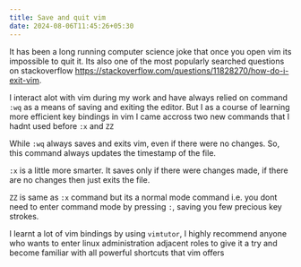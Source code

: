 ```yaml
---
title: Save and quit vim
date: 2024-08-06T11:45:26+05:30
---
```


It has been a long running computer science joke that once you open vim its impossible to quit it. Its also one of the most popularly searched questions on stackoverflow https://stackoverflow.com/questions/11828270/how-do-i-exit-vim.

I interact alot with vim during my work and have always relied on command `:wq` as a means of saving and exiting the editor. But I as a course of learning more efficient key bindings in vim I came accross two new commands that I hadnt used before `:x` and `ZZ`

While `:wq` always saves and exits vim, even  if there were no changes. So, this command always updates the timestamp of the file.

`:x` is a little more smarter. It saves only if there were changes made, if there are no changes then just exits the file.

`ZZ` is same as `:x` command but its a normal mode command i.e. you dont need to enter command mode by pressing `:`, saving you few precious key strokes.

I learnt a lot of vim bindings by using `vimtutor`, I highly recommend anyone who wants to enter linux administration adjacent roles to give it a try and become familiar with all powerful shortcuts that vim offers